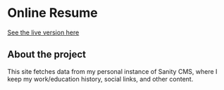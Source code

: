 # Online Resume

[See the live version here](https://cv.bjorkman.kim/)

## About the project
This site fetches data from my personal instance of Sanity CMS, where I keep my work/education history, social links, and other content.
